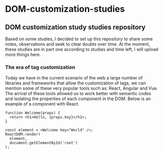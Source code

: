 # DOM-customization-studies
## DOM customization study studies repository

Based on some studies, I decided to set up this repository to share some notes, observations and seek to clear doubts over time. At the moment, these studies are in part one according to studies and time left, I will upload more things here.

### The era of tag customization
Today we have in the current scenario of the web a large number of libraries and frameworks that allow the customization of tags, we can mention some of these very popular tools such as: React, Angular and Vue. The arrival of these tools allowed us to work better with semantic codes and isolating the properties of each component in the DOM. Below is an example of a component with React.

```React
function Welcome(props) {
  return <h1>Hello, {props.key}</h1>;
}

const element = <Welcome key="World" />;
ReactDOM.render(
  element,
  document.getElementById('root')
);
```
